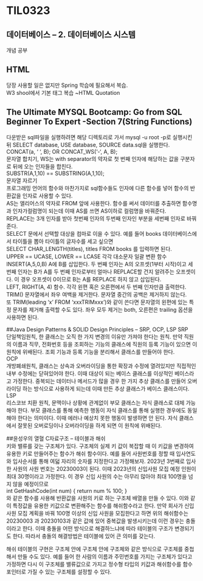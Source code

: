 # TIL0323

## 데이터베이스 – 2. 데이터베이스 시스템
개념 공부

## HTML
당장 사용할 일은 없지만 Spring 학습에 필요해서 복습.   
W3 shool에서 기본 태그 복습 ~HTML Quotation   

## The Ultimate MYSQL Bootcamp: Go from SQL Beginner To Expert -Section 7(String Functions)
다운받은 sql파일을 실행하려면 해당 디렉토리로 가서 mysql -u root -p로 실행시킨 뒤 SELECT database, USE database, SOURCE data.sql을 실행한다.   
CONCAT(a, ‘ ‘, B); OR CONCAT_WS(‘-‘, A, B);   
문자열 합치기, WS는 with separator의 약자로 첫 번째 인자에 해당하는 값을 구분자로 뒤에 오는 인자들을 합친다.   
SUBSTR(A,1,10) == SUBSTRING(A,1,10);   
문자열 자르기   
프로그래밍 언어의 함수와 마찬가지로 sql함수들도 인자에 다른 함수를 넣어 함수의 반환값을 인자로 사용할 수 있다.   
AS는 앨리어스의 약자로 FROM 앞에 사용한다. 함수를 써서 데이터를 추출하면 함수명과 인자가컬럼명이 되는데 이때 AS를 쓰면 AS이하로 컬럼명을 바꿔준다.   
REPLACE는 3개 인자를 받아 첫번째 인자의 두번째 인자인 부분을 세번째 인자로 바꿔준다.   
SELECT 문에서 선택할 대상을 컴마로 이을 수 있다. 예를 들어 books 데이터베이스에서 타이틀을 뽑아 타이틀의 글자수를 세고 싶으면   
SELECT CHAR_LENGTH(titles), titles FROM books 를 입력하면 된다.   
UPPER == UCASE, LOWER == LCASE 각각 대소문자 일괄 변환 함수   
INSERT(A,5,0,B) A에 B를 삽입한다. 두 번째 인자는 A의 오프셋(1부터 시작)이고 세 번째 인자는 B가 A를 두 번째 인자로부터 얼마나 REPLACE할 건지 알려주는 오프셋이다. 이 경우 오프셋이 0이므로 B는 A를 REPLACE 하지 않고 삽입된다.   
LEFT, RIGHT(A, 4) 함수. 각각 왼편 혹은 오른편에서 두 번째 인자만큼 출력한다.   
TRIM() 문자열에서 좌우 여백을 제거한다. 문자열 중간의 공백은 제거하지 않는다.   
또 TRIM(leading ‘x’ FROM ‘xxxTRIMxxx’)와 같이 쓴다면 문자열의 왼편에 있는 특정 문자를 제거해 출력할 수도 있다. 좌우 모두 제거는 both, 오른편은 trailing 옵션을 사용하면 된다.   
   
##Java Design Patterns & SOLID Design Principles – SRP, OCP, LSP
SRP   
단일책임원칙, 한 클래스는 오직 한 가지 변경의 이유만 가져야 한다는 원칙. 만약 직원의 이름과 직무, 전화번호 등을 조회하는 기능의 클래스에 직원의 등록 기능이 있으면 이 원칙에 위배된다. 조회 기능과 등록 기능을 분리해서 클래스를 만들어야 한다.   
OCP   
개방폐쇄원칙, 클래스는 상속과 오버라이딩을 통한 확장과 수정에 열려있지만 직접적인 내부 수정에는 닫혀있어야 한다. 이때 대상이 되는 베이스 클래스를 이상적인 베이스라고 가정한다. 중복되는 데이터나 메서드가 많을 경우 한 가지 추상 클래스를 만들어 오버라이딩 하는 방식으로 사용하게 되는데 이때 만든 추상 클래스가 베이스 클래스이다.   
LSP   
리스코브 치환 원칙, 문맥이나 상황에 관계없이 부모 클래스는 자식 클래스로 대체 가능해야 한다. 부모 클래스를 통해 예측한 행동이 자식 클래스를 통해 실행한 경우에도 동일해야 한다는 의미이다. 이때 에러나 예상치 못한 행동이 발생하면 안 된다. 자식 클래스에서 잘못된 오버로딩이나 오버라이딩을 하게 되면 이 원칙에 위배된다.   

##윤성우의 열혈 C자료구조 – 테이블과 해쉬   
키와 밸류를 갖는 구조체가 있다. 구조체의 실제 키 값이 복잡할 때 이 키값을 변경하여 유용한 키로 만들어주는 함수가 해쉬 함수이다. 예를 들어 사원번호를 정할 때 입사연도와 입사순서를 통해 여덟 자리의 숫자를 지정한다고 가정해보자. 2023년 3번째로 입사한 사원의 사원 번호는 20230003이 된다. 이때 2023년의 신입사원 모집 예정 인원이 최대 30명이라고 가정한다. 이 경우 신입 사원의 수는 아무리 많아야 최대 100명을 넘지 않을 예정이므로    
int GetHashCode(int num)
{
	return num % 100;
}   
와 같은 함수를 사용해 반환값을 사원의 키로 하는 구조체 배열을 만들 수 있다. 이와 같이 특정값을 유용한 키값으로 변환해주는 함수를 해쉬함수라고 한다. 만약 회사가 신입사원 모집 계획을 바꿔 100명 이상의 신입 사원을 모집한다고 하면 위의 해쉬함수는 20230003 과 20230103과 같은 값에 있어 중복값을 발생시키는데 이런 경우는 충돌이라고 한다. 이때 충돌을 어떤 방식으로 해결하느냐에 따라 테이블의 구조가 변경되기도 한다. 따라서 충돌의 해결방법은 테이블에 있어 큰 의미를 갖는다.

해쉬 테이블의 구현은 구조체 안에 구조체 안에 구조체와 같은 방식으로 구조체를 중첩해서 만들 수도 있다. 예를 들어 한 사람의 이름과 주민번호를 가지는 구조체가 있다고 가정하면 다시 이 구조체를 밸류값으로 가지고 정수형 타입의 키값과 해쉬함수를 함수 포인터로 가질 수 있는 구조체를 설정할 수 있다. 
   
